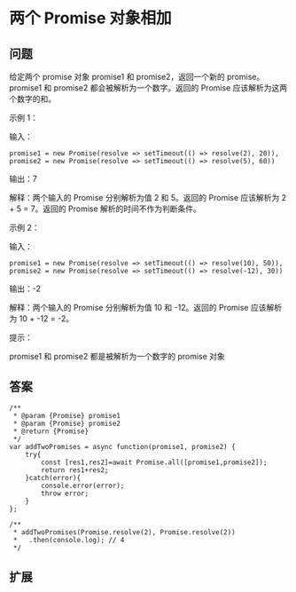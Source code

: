 # 两个 Promise 对象相加

## 问题

给定两个 promise 对象 promise1 和 promise2，返回一个新的 promise。promise1 和 promise2 都会被解析为一个数字。返回的 Promise 应该解析为这两个数字的和。

示例 1：

输入：

```
promise1 = new Promise(resolve => setTimeout(() => resolve(2), 20)),
promise2 = new Promise(resolve => setTimeout(() => resolve(5), 60))
```

输出：7

解释：两个输入的 Promise 分别解析为值 2 和 5。返回的 Promise 应该解析为 2 + 5 = 7。返回的 Promise 解析的时间不作为判断条件。

示例 2：

输入：

```
promise1 = new Promise(resolve => setTimeout(() => resolve(10), 50)),
promise2 = new Promise(resolve => setTimeout(() => resolve(-12), 30))
```

输出：-2

解释：两个输入的 Promise 分别解析为值 10 和 -12。返回的 Promise 应该解析为 10 + -12 = -2。

提示：

promise1 和 promise2 都是被解析为一个数字的 promise 对象

## 答案

```
/**
 * @param {Promise} promise1
 * @param {Promise} promise2
 * @return {Promise}
 */
var addTwoPromises = async function(promise1, promise2) {
    try{
        const [res1,res2]=await Promise.all([promise1,promise2]);
        return res1+res2;
    }catch(error){
        console.error(error);
        throw error;
    }
};

/**
 * addTwoPromises(Promise.resolve(2), Promise.resolve(2))
 *   .then(console.log); // 4
 */
```

## 扩展
